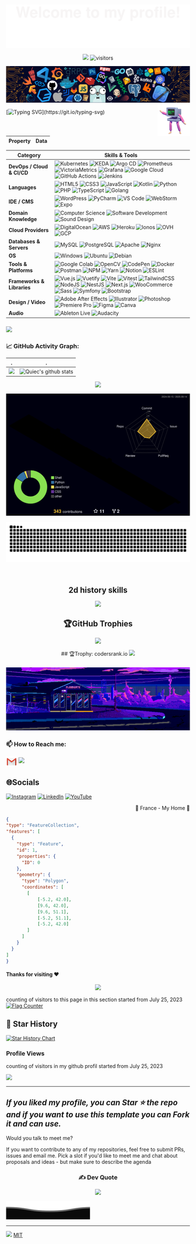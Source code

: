 
![](assets/Bottom_up.svg)

<!--   my-icons -->
<p align="center">
    <a href="https://github.com/bardiotmarin/bardiotmarin"><img src="https://img.shields.io/badge/status-updating-brightgreen.svg"></a>
    <img src="https://visitor-badge.laobi.icu/badge?page_id=bardiotmarin.bardiotmarin" alt="visitors"/>
</p>

<!--   my-header-img -->
![](./src/header_.png)
 <a href="lien vers mon portefolio"><img src="./src/robot.gif" align="right" height="88" width="88" ></a> 


<!--   my-ticker -->    
[![Typing SVG](https://readme-typing-svg.demolab.com?font=&weight=200&size=23&pause=1000&color=F7A20C&width=700&lines=Hey+!+Im+Marin+;Welcome+to+my+GitHub+playground!;Passionate+coder+with+4+years+under+my+belt.;Exploring+the+tech+universe%2C+one+commit+at+a+time.)](https://git.io/typing-svg)

<codersrank-summary username="bardiotmarin"></codersrank-summary>

<!--   my-kaggle     
### My achievements on [kaggle](https://www.kaggle.com/andrej0marinchenko):

![competition_light](https://road-to-kaggle-grandmaster.vercel.app/api/badges/andrej0marinchenko/competition/light)
![dataset](https://road-to-kaggle-grandmaster.vercel.app/api/badges/andrej0marinchenko/dataset/light)
![notebook](https://road-to-kaggle-grandmaster.vercel.app/api/badges/andrej0marinchenko/notebook/light)
![discussion](https://road-to-kaggle-grandmaster.vercel.app/api/badges/andrej0marinchenko/discussion/light)
-->


<!--   my-skils -->

| Property                                        | Data                                                                                                                                                                                                                                                                                                                                                                                                                                                                                                                                                                                                                                                                                                                                                                                                                                                                                                                                                                                                                                                                                                                                                                                                                                                                                                                                                                                                                                                                                                                                                                                                                                                                                                                                                                                                      |
|-------------------------------------------------|-----------------------------------------------------------------------------------------------------------------------------------------------------------------------------------------------------------------------------------------------------------------------------------------------------------------------------------------------------------------------------------------------------------------------------------------------------------------------------------------------------------------------------------------------------------------------------------------------------------------------------------------------------------------------------------------------------------------------------------------------------------------------------------------------------------------------------------------------------------------------------------------------------------------------------------------------------------------------------------------------------------------------------------------------------------------------------------------------------------------------------------------------------------------------------------------------------------------------------------------------------------------------------------------------------------------------------------------------------------------------------------------------------------------------------------------------------------------------------------------------------------------------------------------------------------------------------------------------------------------------------------------------------------------------------------------------------------------------------------------------------------------------------------------------------------------|

| Category | Skills & Tools |
|----------|----------------|
| **DevOps / Cloud & CI/CD** | ![Kubernetes](https://img.shields.io/badge/Kubernetes-326CE5?style=plastic&logo=kubernetes&logoColor=white) ![KEDA](https://img.shields.io/badge/KEDA-1B1F23?style=plastic) ![Argo CD](https://img.shields.io/badge/ArgoCD-EE5F3B?style=plastic&logo=argocd&logoColor=white) ![Prometheus](https://img.shields.io/badge/Prometheus-E6522C?style=plastic&logo=prometheus&logoColor=white) ![VictoriaMetrics](https://img.shields.io/badge/VictoriaMetrics-0052CC?style=plastic) ![Grafana](https://img.shields.io/badge/Grafana-F46800?style=plastic&logo=grafana&logoColor=white) ![Google Cloud](https://img.shields.io/badge/Google%20Cloud-4285F4?style=plastic&logo=googlecloud&logoColor=white) ![GitHub Actions](https://img.shields.io/badge/GitHub%20Actions-2088FF?style=plastic&logo=githubactions&logoColor=white) ![Jenkins](https://img.shields.io/badge/Jenkins-D24939?style=plastic&logo=jenkins&logoColor=white) |
| **Languages** | ![HTML5](https://img.shields.io/badge/html5-E34F26?style=plastic&logo=html5&logoColor=white) ![CSS3](https://img.shields.io/badge/CSS3-1572B6?style=plastic&logo=css3&logoColor=white) ![JavaScript](https://img.shields.io/badge/javascript-F7DF1E?style=plastic&logo=javascript&logoColor=black) ![Kotlin](https://img.shields.io/badge/kotlin-095D5?style=plastic&logo=kotlin&logoColor=white) ![Python](https://img.shields.io/badge/python-3670A0?style=plastic&logo=python&logoColor=ffdd54) ![PHP](https://img.shields.io/badge/php-777BB4?style=plastic&logo=php&logoColor=white) ![TypeScript](https://img.shields.io/badge/typescript-007ACC?style=plastic&logo=typescript&logoColor=white) ![Golang](https://img.shields.io/badge/Go-00ADD8?style=plastic&logo=go&logoColor=white) |
| **IDE / CMS** | ![WordPress](https://img.shields.io/badge/WordPress-21759B?style=plastic&logo=wordpress&logoColor=white) ![PyCharm](https://img.shields.io/badge/PyCharm-3776AB?style=plastic&logo=pycharm&logoColor=white) ![VS Code](https://img.shields.io/badge/VS%20Code-007ACC?style=plastic&logo=visualstudiocode&logoColor=white) ![WebStorm](https://img.shields.io/badge/WebStorm-000?style=plastic&logo=webstorm&logoColor=white) ![Expo](https://img.shields.io/badge/Expo-1C1E24?style=plastic&logo=expo&logoColor=#D04A37) |
| **Domain Knowledge** | ![Computer Science](https://img.shields.io/badge/Computer%20Science-FAB040?style=plastic) ![Software Development](https://img.shields.io/badge/Software%20Development-FF6600?style=plastic)  ![Sound Design](https://img.shields.io/badge/Sound%20Design-%23A020F0?style=plastic&logoColor=purple) |
| **Cloud Providers** | ![DigitalOcean](https://img.shields.io/badge/DigitalOcean-0167FF?style=plastic&logo=digitalocean&logoColor=white) ![AWS](https://img.shields.io/badge/AWS-FF9900?style=plastic&logo=amazon-aws&logoColor=white) ![Heroku](https://img.shields.io/badge/Heroku-430098?style=plastic&logo=heroku&logoColor=white) ![Ionos](https://img.shields.io/badge/Ionos-003D8F?style=plastic) ![OVH](https://img.shields.io/badge/OVH-123F6D?style=plastic) ![GCP](https://img.shields.io/badge/GCP-FD5245?style=plastic&logo=googlecloud&logoColor=white) |
| **Databases & Servers** | ![MySQL](https://img.shields.io/badge/MySQL-000?style=plastic&logo=mysql&logoColor=white) ![PostgreSQL](https://img.shields.io/badge/PostgreSQL-336791?style=plastic&logo=postgresql&logoColor=white) ![Apache](https://img.shields.io/badge/Apache-D42029?style=plastic&logo=apache&logoColor=white) ![Nginx](https://img.shields.io/badge/Nginx-009639?style=plastic&logo=nginx&logoColor=white) |
| **OS** | ![Windows](https://img.shields.io/badge/Windows-0078D6?style=plastic&logo=windows&logoColor=white) ![Ubuntu](https://img.shields.io/badge/Ubuntu-E95420?style=plastic&logo=ubuntu&logoColor=white) ![Debian](https://img.shields.io/badge/Debian-A81D33?style=plastic&logo=debian&logoColor=white) |
| **Tools & Platforms** | ![Google Colab](https://img.shields.io/badge/Colab-F9AB00?style=plastic&logo=googlecolab&logoColor=white) ![OpenCV](https://img.shields.io/badge/OpenCV-27338e?style=plastic&logo=opencv&logoColor=white) ![CodePen](https://img.shields.io/badge/CodePen-000000?style=plastic&logo=codepen&logoColor=white) ![Docker](https://img.shields.io/badge/Docker-0db7ed?style=plastic&logo=docker&logoColor=white) ![Postman](https://img.shields.io/badge/Postman-FF6C37?style=plastic&logo=postman&logoColor=white) ![NPM](https://img.shields.io/badge/NPM-000000?style=plastic&logo=npm&logoColor=white) ![Yarn](https://img.shields.io/badge/Yarn-2C8EBB?style=plastic&logo=yarn&logoColor=white) ![Notion](https://img.shields.io/badge/Notion-000000?style=plastic&logo=notion&logoColor=white) ![ESLint](https://img.shields.io/badge/ESLint-4B3263?style=plastic&logo=eslint&logoColor=white) |
| **Frameworks & Libraries** | ![Vue.js](https://img.shields.io/badge/Vue.js-4FC08D?style=plastic&logo=vuedotjs&logoColor=white) ![Vuetify](https://img.shields.io/badge/Vuetify-1867C0?style=plastic&logo=vuetify&logoColor=white) ![Vite](https://img.shields.io/badge/Vite-646CFF?style=plastic&logo=vite&logoColor=white) ![Vitest](https://img.shields.io/badge/Vitest-6E9F18?style=plastic) ![TailwindCSS](https://img.shields.io/badge/TailwindCSS-38B2AC?style=plastic&logo=tailwind-css&logoColor=white) ![NodeJS](https://img.shields.io/badge/Node.js-6DA55F?style=plastic&logo=node.js&logoColor=white) ![NestJS](https://img.shields.io/badge/NestJS-E0234E?style=plastic&logo=nestjs&logoColor=white) ![Next.js](https://img.shields.io/badge/Next.js-000000?style=plastic&logo=nextdotjs&logoColor=white) ![WooCommerce](https://img.shields.io/badge/WooCommerce-96588A?style=plastic&logo=woocommerce&logoColor=white) ![Sass](https://img.shields.io/badge/Sass-C69?style=plastic&logo=sass&logoColor=white) ![Symfony](https://img.shields.io/badge/Symfony-000?style=plastic&logo=symfony&logoColor=white) ![Bootstrap](https://img.shields.io/badge/Bootstrap-563D7C?style=plastic&logo=bootstrap&logoColor=white) |
| **Design / Video** | ![Adobe After Effects](https://img.shields.io/badge/After%20Effects-9999FF?style=plastic&logo=adobeaftereffects&logoColor=white) ![Illustrator](https://img.shields.io/badge/Illustrator-FF9A00?style=plastic&logo=adobeillustrator&logoColor=white) ![Photoshop](https://img.shields.io/badge/Photoshop-31A8FF?style=plastic&logo=adobephotoshop&logoColor=white) ![Premiere Pro](https://img.shields.io/badge/Premiere%20Pro-9999FF?style=plastic&logo=adobepremierepro&logoColor=white) ![Figma](https://img.shields.io/badge/Figma-F24E1E?style=plastic&logo=figma&logoColor=white) ![Canva](https://img.shields.io/badge/Canva-00C4CC?style=plastic&logo=canva&logoColor=white) |
| **Audio** | ![Ableton Live](https://img.shields.io/badge/Ableton%20Live-000?style=plastic&logo=abletonlive&logoColor=white) ![Audacity](https://img.shields.io/badge/Audacity-00C?style=plastic&logo=audacity&logoColor=white) |

                                                                                                                                                                                                                                                                                                                                                                                                                                                                                                                                                                                                                                                                                                                     
 ### ![](./src/bannergit.gif)      
 
  
### 📈 GitHub Activity Graph:

<div align="center">      
    
| .                                                                                                                                       | .                                                                                                                         |
|-----------------------------------------------------------------------------------------------------------------------------------------|---------------------------------------------------------------------------------------------------------------------------|
| ![](https://github-readme-stats.vercel.app/api?username=bardiotmarin&theme=jolly&hide_border=true&include_all_commits=true_private=true)   | ![Quiec's github stats](https://github-readme-stats.vercel.app/api/top-langs/?username=bardiotmarin&theme=radical&layout=compact) |

![](https://github-readme-streak-stats.herokuapp.com/?user=bardiotmarin&theme=jolly&hide_border=true)<br/>

<!--   profile-green-animate -->
![](./profile-3d-contrib/profile-night-rainbow.svg)

<!--   grid-snake -->
![](https://github.com/bardiotmarin/bardiotmarin/blob/output/github-contribution-grid-snake.svg)

<!--   skyline -->
<a href="https://skyline.github.com/bardiotmarin/2023"><img src="./src/ezgif.com-video-to-gif.gif" alt="" width="auto" height="auto" /></a>


## 2d history skills
<img src="https://cr-skills-chart-widget.azurewebsites.net/api/api?username=bardiotmarin" width="auto"></img>

</div>

<div align="center">

## 🏆GitHub Trophies
![](https://github-trophies.vercel.app/?username=bardiotmarin&theme=tokyonight&no-frame=true&no-bg=false&margin-w=4)
</div>



<div align="center">
    ## 🏆Trophy: codersrank.io
    <img
  src="https://cr-ss-service.azurewebsites.net/api/ScreenShot?widget=summary&username=BardiotMarin&badges=2&show-avatar=false&style=--header-bg-color:%23000;--border-radius:10px"
/>
</div>

<codersrank-summary username="bardiotmarin"></codersrank-summary>
<p align="center"> 

 ### ![](./src/bannerlofi.gif)      

### 📫 How to Reach me:
<p align="left">
<a href="mailto:bardiot.marin@gmail.com" target="blank"><img align="center" src="https://raw.githubusercontent.com/bardiotmarin/bardiotmarin/master/assets/gmail.svg" alt="Gmail" height="30" width="30" /></a>
<a href="https://api.whatsapp.com/send?phone=+33601012962" alt="Connect on Whatsapp"> <img src="https://img.shields.io/badge/WHATSAPP-%2325D366.svg?&style=for-the-badge&logo=whatsapp&logoColor=white" /> </a>
</p>

## 🌐Socials
[![Instagram](https://img.shields.io/badge/Instagram-%23E4405F.svg?logo=Instagram&logoColor=white)](https://instagram.com/nebulabeatzgang) [![LinkedIn](https://img.shields.io/badge/LinkedIn-%230077B5.svg?logo=linkedin&logoColor=white)](https://linkedin.com/in/https://www.linkedin.com/in/marin-bardiot-bab9211a6/) [![YouTube](https://img.shields.io/badge/YouTube-%23FF0000.svg?logo=YouTube&logoColor=white)](https://youtube.com/c/https://www.youtube.com/channel/UCy8GfYhe7F6sytjqK4XqwKw) 
</p>

<p align="right">
🍷 France - My Home 🥖
</p>

 ```geojson  
{
 "type": "FeatureCollection",
 "features": [
   {
     "type": "Feature",
     "id": 1,
     "properties": {
       "ID": 0
     },
     "geometry": {
       "type": "Polygon",
       "coordinates": [
         [
             [-5.2, 42.0],
             [9.6, 42.0],
             [9.6, 51.1],
             [-5.2, 51.1],
             [-5.2, 42.0]
         ]
       ]
     }
   }
 ]
}


```






<!--- <p align="center"> 

<img src="./src/credly0.png" alt="ibm" width="100%">
<img src="./src/credly1.png" alt="ibm" width="100%">
<img src="./src/credly2.png" alt="ibm" width="100%">
</p>
-->


#### Thanks for visiting :heart:

<p align="center"> 
<img src="https://profile-counter.glitch.me/bardiotmarin/count.svg">  

counting of visitors to this page in this section started from July 25, 2023
<a href="https://info.flagcounter.com/lQ2Z"><img src="https://s01.flagcounter.com/count2/lQ2Z/bg_CFF4FF/txt_000000/border_CCCCCC/columns_4/maxflags_20/viewers_0/labels_1/pageviews_0/flags_0/percent_0/" alt="Flag Counter" border="0"></a>


## 🌠 Star History

[![Star History Chart](https://api.star-history.com/svg?repos=bardiotmarin/bardiotmarin&type=Date)](https://star-history.com/#Bbardiotmarin/bardiotmarin&Date)



### Profile Views
counting of visitors in my github profil started from July 25, 2023

![](https://count.getloli.com/get/@bardiotmarin.github.readme)
</br>





</p>

---
  *If you liked my profile, you can Star ⭐ the repo and if you want to use this template you can Fork it and can use.* 
---
Would you talk to meet me?

If you want to contribute to any of my repositories, feel free to submit PRs, issues and email me. Pick a slot if you'd like to meet me and chat about proposals and ideas - but make sure to describe the agenda

<!---
  *I use an automatic subscription control system. Thus, everyone who subscribes to me, I will subscribe to those and I will respond, and vice versa, I will remove all those who unsubscribe from me from among those who should be followed.* 
--->
<div align="center">  
    
### ✍️ Dev Quote

![](https://quotes-github-readme.vercel.app/api?type=horizontal&theme=tokyonight)

</div>

![](assets/Bottom_down.svg)






---
[![](https://visitcount.itsvg.in/api?id=bardiotmarin&icon=0&color=0)](https://visitcount.itsvg.in)
[MIT](LICENSE)

